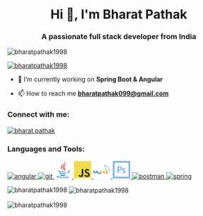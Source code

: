 <h1 align="center">Hi 👋, I'm Bharat Pathak</h1>
<h3 align="center">A passionate full stack developer from India</h3>

<p align="left"> <img src="https://komarev.com/ghpvc/?username=bharatpathak1998&label=Profile%20views&color=0e75b6&style=flat" alt="bharatpathak1998" /> </p>

<p align="left"> <a href="https://github.com/ryo-ma/github-profile-trophy"><img src="https://github-profile-trophy.vercel.app/?username=bharatpathak1998" alt="bharatpathak1998" /></a> </p>

- 🔭 I’m currently working on **Spring Boot & Angular**

- 📫 How to reach me **bharatpathak099@gmail.com**

<h3 align="left">Connect with me:</h3>
<p align="left">
<a href="https://instagram.com/bharat.pathak" target="blank"><img align="center" src="https://raw.githubusercontent.com/rahuldkjain/github-profile-readme-generator/master/src/images/icons/Social/instagram.svg" alt="bharat.pathak" height="30" width="40" /></a>
</p>

<h3 align="left">Languages and Tools:</h3>
<p align="left"> <a href="https://angular.io" target="_blank" rel="noreferrer"> <img src="https://angular.io/assets/images/logos/angular/angular.svg" alt="angular" width="40" height="40"/> </a> <a href="https://git-scm.com/" target="_blank" rel="noreferrer"> <img src="https://www.vectorlogo.zone/logos/git-scm/git-scm-icon.svg" alt="git" width="40" height="40"/> </a> <a href="https://www.java.com" target="_blank" rel="noreferrer"> <img src="https://raw.githubusercontent.com/devicons/devicon/master/icons/java/java-original.svg" alt="java" width="40" height="40"/> </a> <a href="https://developer.mozilla.org/en-US/docs/Web/JavaScript" target="_blank" rel="noreferrer"> <img src="https://raw.githubusercontent.com/devicons/devicon/master/icons/javascript/javascript-original.svg" alt="javascript" width="40" height="40"/> </a> <a href="https://www.mysql.com/" target="_blank" rel="noreferrer"> <img src="https://raw.githubusercontent.com/devicons/devicon/master/icons/mysql/mysql-original-wordmark.svg" alt="mysql" width="40" height="40"/> </a> <a href="https://www.photoshop.com/en" target="_blank" rel="noreferrer"> <img src="https://raw.githubusercontent.com/devicons/devicon/master/icons/photoshop/photoshop-line.svg" alt="photoshop" width="40" height="40"/> </a> <a href="https://postman.com" target="_blank" rel="noreferrer"> <img src="https://www.vectorlogo.zone/logos/getpostman/getpostman-icon.svg" alt="postman" width="40" height="40"/> </a> <a href="https://spring.io/" target="_blank" rel="noreferrer"> <img src="https://www.vectorlogo.zone/logos/springio/springio-icon.svg" alt="spring" width="40" height="40"/> </a> </p>

<p><img align="left" src="https://github-readme-stats.vercel.app/api/top-langs?username=bharatpathak1998&show_icons=true&locale=en&layout=compact" alt="bharatpathak1998" /></p>

<p>&nbsp;<img align="center" src="https://github-readme-stats.vercel.app/api?username=bharatpathak1998&show_icons=true&locale=en" alt="bharatpathak1998" /></p>

<p><img align="center" src="https://github-readme-streak-stats.herokuapp.com/?user=bharatpathak1998&" alt="bharatpathak1998" /></p>


